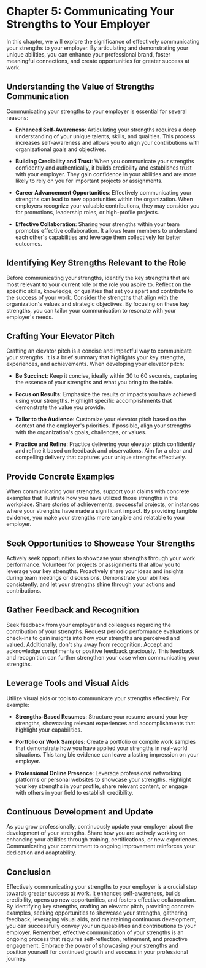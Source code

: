 Chapter 5: Communicating Your Strengths to Your Employer
========================================================

In this chapter, we will explore the significance of effectively communicating your strengths to your employer. By articulating and demonstrating your unique abilities, you can enhance your professional brand, foster meaningful connections, and create opportunities for greater success at work.

Understanding the Value of Strengths Communication
--------------------------------------------------

Communicating your strengths to your employer is essential for several reasons:

* **Enhanced Self-Awareness**: Articulating your strengths requires a deep understanding of your unique talents, skills, and qualities. This process increases self-awareness and allows you to align your contributions with organizational goals and objectives.

* **Building Credibility and Trust**: When you communicate your strengths confidently and authentically, it builds credibility and establishes trust with your employer. They gain confidence in your abilities and are more likely to rely on you for important projects or assignments.

* **Career Advancement Opportunities**: Effectively communicating your strengths can lead to new opportunities within the organization. When employers recognize your valuable contributions, they may consider you for promotions, leadership roles, or high-profile projects.

* **Effective Collaboration**: Sharing your strengths within your team promotes effective collaboration. It allows team members to understand each other's capabilities and leverage them collectively for better outcomes.

Identifying Key Strengths Relevant to the Role
----------------------------------------------

Before communicating your strengths, identify the key strengths that are most relevant to your current role or the role you aspire to. Reflect on the specific skills, knowledge, or qualities that set you apart and contribute to the success of your work. Consider the strengths that align with the organization's values and strategic objectives. By focusing on these key strengths, you can tailor your communication to resonate with your employer's needs.

Crafting Your Elevator Pitch
----------------------------

Crafting an elevator pitch is a concise and impactful way to communicate your strengths. It is a brief summary that highlights your key strengths, experiences, and achievements. When developing your elevator pitch:

* **Be Succinct**: Keep it concise, ideally within 30 to 60 seconds, capturing the essence of your strengths and what you bring to the table.

* **Focus on Results**: Emphasize the results or impacts you have achieved using your strengths. Highlight specific accomplishments that demonstrate the value you provide.

* **Tailor to the Audience**: Customize your elevator pitch based on the context and the employer's priorities. If possible, align your strengths with the organization's goals, challenges, or values.

* **Practice and Refine**: Practice delivering your elevator pitch confidently and refine it based on feedback and observations. Aim for a clear and compelling delivery that captures your unique strengths effectively.

Provide Concrete Examples
-------------------------

When communicating your strengths, support your claims with concrete examples that illustrate how you have utilized those strengths in the workplace. Share stories of achievements, successful projects, or instances where your strengths have made a significant impact. By providing tangible evidence, you make your strengths more tangible and relatable to your employer.

Seek Opportunities to Showcase Your Strengths
---------------------------------------------

Actively seek opportunities to showcase your strengths through your work performance. Volunteer for projects or assignments that allow you to leverage your key strengths. Proactively share your ideas and insights during team meetings or discussions. Demonstrate your abilities consistently, and let your strengths shine through your actions and contributions.

Gather Feedback and Recognition
-------------------------------

Seek feedback from your employer and colleagues regarding the contribution of your strengths. Request periodic performance evaluations or check-ins to gain insights into how your strengths are perceived and valued. Additionally, don't shy away from recognition. Accept and acknowledge compliments or positive feedback graciously. This feedback and recognition can further strengthen your case when communicating your strengths.

Leverage Tools and Visual Aids
------------------------------

Utilize visual aids or tools to communicate your strengths effectively. For example:

* **Strengths-Based Resumes**: Structure your resume around your key strengths, showcasing relevant experiences and accomplishments that highlight your capabilities.

* **Portfolio or Work Samples**: Create a portfolio or compile work samples that demonstrate how you have applied your strengths in real-world situations. This tangible evidence can leave a lasting impression on your employer.

* **Professional Online Presence**: Leverage professional networking platforms or personal websites to showcase your strengths. Highlight your key strengths in your profile, share relevant content, or engage with others in your field to establish credibility.

Continuous Development and Update
---------------------------------

As you grow professionally, continuously update your employer about the development of your strengths. Share how you are actively working on enhancing your abilities through training, certifications, or new experiences. Communicating your commitment to ongoing improvement reinforces your dedication and adaptability.

Conclusion
----------

Effectively communicating your strengths to your employer is a crucial step towards greater success at work. It enhances self-awareness, builds credibility, opens up new opportunities, and fosters effective collaboration. By identifying key strengths, crafting an elevator pitch, providing concrete examples, seeking opportunities to showcase your strengths, gathering feedback, leveraging visual aids, and maintaining continuous development, you can successfully convey your uniqueabilities and contributions to your employer. Remember, effective communication of your strengths is an ongoing process that requires self-reflection, refinement, and proactive engagement. Embrace the power of showcasing your strengths and position yourself for continued growth and success in your professional journey.
